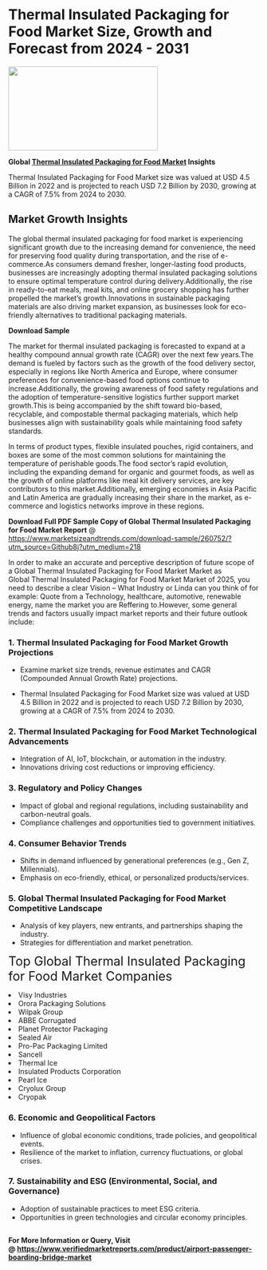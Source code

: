 <H1>Thermal Insulated Packaging for Food Market Size, Growth and Forecast from 2024 - 2031</H1><img class="aligncenter size-medium wp-image-584254" src="https://thirdeyenews.in/wp-content/uploads/2024/09/Global-Market-Research-300x168.jpeg" alt="" width="300" height="168" /><p><strong>Global&nbsp;<a href="https://www.marketsizeandtrends.com/download-sample/260752/?utm_source=Github8j?utm_medium=218">Thermal Insulated Packaging for Food Market</a> Insights</strong></p><p>Thermal Insulated Packaging for Food Market size was valued at USD 4.5 Billion in 2022 and is projected to reach USD 7.2 Billion by 2030, growing at a CAGR of 7.5% from 2024 to 2030.</p><p><h2>Market Growth Insights</h2> <p>The global thermal insulated packaging for food market is experiencing significant growth due to the increasing demand for convenience, the need for preserving food quality during transportation, and the rise of e-commerce.As consumers demand fresher, longer-lasting food products, businesses are increasingly adopting thermal insulated packaging solutions to ensure optimal temperature control during delivery.Additionally, the rise in ready-to-eat meals, meal kits, and online grocery shopping has further propelled the market’s growth.Innovations in sustainable packaging materials are also driving market expansion, as businesses look for eco-friendly alternatives to traditional packaging materials.</p> <p><strong>Download Sample</strong></p> <p>The market for thermal insulated packaging is forecasted to expand at a healthy compound annual growth rate (CAGR) over the next few years.The demand is fueled by factors such as the growth of the food delivery sector, especially in regions like North America and Europe, where consumer preferences for convenience-based food options continue to increase.Additionally, the growing awareness of food safety regulations and the adoption of temperature-sensitive logistics further support market growth.This is being accompanied by the shift toward bio-based, recyclable, and compostable thermal packaging materials, which help businesses align with sustainability goals while maintaining food safety standards.</p> <p>In terms of product types, flexible insulated pouches, rigid containers, and boxes are some of the most common solutions for maintaining the temperature of perishable goods.The food sector’s rapid evolution, including the expanding demand for organic and gourmet foods, as well as the growth of online platforms like meal kit delivery services, are key contributors to this market.Additionally, emerging economies in Asia Pacific and Latin America are gradually increasing their share in the market, as e-commerce and logistics networks improve in these regions.</p> <p><span class=""><strong>Download Full PDF Sample Copy of Global Thermal Insulated Packaging for Food Market Report</strong> @ <a href="https://www.marketsizeandtrends.com/download-sample/260752/?utm_source=Github8j?utm_medium=218" target="_blank">https://www.marketsizeandtrends.com/download-sample/260752/?utm_source=Github8j?utm_medium=218</a></span></p><p>In order to make an accurate and perceptive description of future scope of a Global&nbsp;Thermal Insulated Packaging for Food Market Market as Global&nbsp;Thermal Insulated Packaging for Food Market Market of 2025, you need to describe a clear Vision &ndash; What Industry or Linda can you think of for example: Quote from a Technology, healthcare, automotive, renewable energy, name the market you are Reffering to.However, some general trends and factors usually impact market reports and their future outlook include:</p><h3>1.&nbsp;<strong>Thermal Insulated Packaging for Food Market Growth Projections</strong></h3><ul><li>Examine market size trends, revenue estimates and CAGR (Compounded Annual Growth Rate) projections.</li><li><p>Thermal Insulated Packaging for Food Market size was valued at USD 4.5 Billion in 2022 and is projected to reach USD 7.2 Billion by 2030, growing at a CAGR of 7.5% from 2024 to 2030.</p></li></ul><h3>2.&nbsp;<strong>Thermal Insulated Packaging for Food Market Technological Advancements</strong></h3><ul><li>Integration of AI, IoT, blockchain, or automation in the industry.</li><li>Innovations driving cost reductions or improving efficiency.</li></ul><h3>3.&nbsp;<strong>Regulatory and Policy Changes</strong></h3><ul><li>Impact of global and regional regulations, including sustainability and carbon-neutral goals.</li><li>Compliance challenges and opportunities tied to government initiatives.</li></ul><h3>4.&nbsp;<strong>Consumer Behavior Trends</strong></h3><ul><li>Shifts in demand influenced by generational preferences (e.g., Gen Z, Millennials).</li><li>Emphasis on eco-friendly, ethical, or personalized products/services.</li></ul><h3>5.&nbsp;<strong>Global Thermal Insulated Packaging for Food Market Competitive Landscape</strong></h3><ul><li>Analysis of key players, new entrants, and partnerships shaping the industry.</li><li>Strategies for differentiation and market penetration.</li></ul><p data-pm-slice="1 1 []"><span style="color: inherit; font-family: inherit; font-size: 25px;">Top Global Thermal Insulated Packaging for Food Market Companies</span></p><div class="" data-test-id=""><p><li>Visy Industries</li><li> Orora Packaging Solutions</li><li> Wilpak Group</li><li> ABBE Corrugated</li><li> Planet Protector Packaging</li><li> Sealed Air</li><li> Pro-Pac Packaging Limited</li><li> Sancell</li><li> Thermal Ice</li><li> Insulated Products Corporation</li><li> Pearl Ice</li><li> Cryolux Group</li><li> Cryopak</li></p></div><h3>6.&nbsp;<strong>Economic and Geopolitical Factors</strong></h3><ul><li>Influence of global economic conditions, trade policies, and geopolitical events.</li><li>Resilience of the market to inflation, currency fluctuations, or global crises.</li></ul><h3>7.&nbsp;<strong>Sustainability and ESG (Environmental, Social, and Governance)</strong></h3><ul><li>Adoption of sustainable practices to meet ESG criteria.</li><li>Opportunities in green technologies and circular economy principles.</li></ul><h2><strong style="font-size: 14px;">For More Information or Query, Visit @&nbsp;</strong><a style="background-color: #ffffff; font-size: 14px;" href="https://www.marketsizeandtrends.com/report/thermal-insulated-packaging-for-food-market/" target="_blank">https://www.verifiedmarketreports.com/product/airport-passenger-boarding-bridge-market</a></h2>